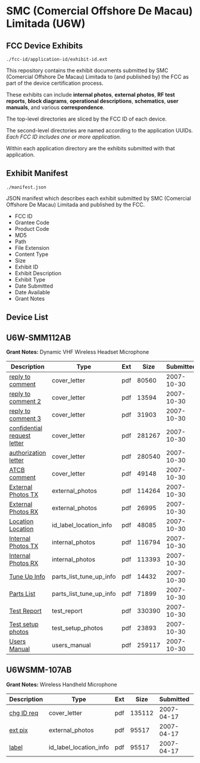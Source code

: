 # SMC (Comercial Offshore De Macau) Limitada (U6W)
## FCC Device Exhibits

```
./fcc-id/application-id/exhibit-id.ext
```

This repository contains the exhibit documents submitted by SMC (Comercial Offshore De Macau) Limitada to (and published by) the FCC as part of the device certification process.

These exhibits can include **internal photos**, **external photos**, **RF test reports**, **block diagrams**, **operational descriptions**, **schematics**, **user manuals**, and various **correspondence**.

The top-level directories are sliced by the FCC ID of each device.

The second-level directories are named according to the application UUIDs. *Each FCC ID includes one or more application.*

Within each application directory are the exhibits submitted with that application. 

## Exhibit Manifest

```
./manifest.json
```

JSON manifest which describes each exhibit submitted by SMC (Comercial Offshore De Macau) Limitada and published by the FCC.

- FCC ID
- Grantee Code
- Product Code
- MD5
- Path
- File Extension
- Content Type
- Size
- Exhibit ID
- Exhibit Description
- Exhibit Type
- Date Submitted
- Date Available
- Grant Notes

## Device List
## U6W-SMM112AB
**Grant Notes:** Dynamic VHF Wireless Headset Microphone

| Description | Type | Ext | Size | Submitted | Available |
| ----------- | ---- | --- | ---- | --------- | --------- |
| [reply to comment](U6W-SMM112AB/e0ff2abf0fd3d3acff5aaccddcebc62c/861514.pdf) | cover_letter | pdf | 80560 | 2007-10-30 | 2007-10-31 |
| [reply to comment 2](U6W-SMM112AB/e0ff2abf0fd3d3acff5aaccddcebc62c/861515.pdf) | cover_letter | pdf | 13594 | 2007-10-30 | 2007-10-31 |
| [reply to comment 3](U6W-SMM112AB/e0ff2abf0fd3d3acff5aaccddcebc62c/861516.pdf) | cover_letter | pdf | 31903 | 2007-10-30 | 2007-10-31 |
| [confidential request letter](U6W-SMM112AB/e0ff2abf0fd3d3acff5aaccddcebc62c/861517.pdf) | cover_letter | pdf | 281267 | 2007-10-30 | 2007-10-31 |
| [authorization letter](U6W-SMM112AB/e0ff2abf0fd3d3acff5aaccddcebc62c/861518.pdf) | cover_letter | pdf | 280540 | 2007-10-30 | 2007-10-31 |
| [ATCB comment](U6W-SMM112AB/e0ff2abf0fd3d3acff5aaccddcebc62c/861519.pdf) | cover_letter | pdf | 49148 | 2007-10-30 | 2007-10-31 |
| [External Photos TX](U6W-SMM112AB/e0ff2abf0fd3d3acff5aaccddcebc62c/861508.pdf) | external_photos | pdf | 114264 | 2007-10-30 | 2007-10-31 |
| [External Photos RX](U6W-SMM112AB/e0ff2abf0fd3d3acff5aaccddcebc62c/861509.pdf) | external_photos | pdf | 26995 | 2007-10-30 | 2007-10-31 |
| [Location Location](U6W-SMM112AB/e0ff2abf0fd3d3acff5aaccddcebc62c/861505.pdf) | id_label_location_info | pdf | 48085 | 2007-10-30 | 2007-10-31 |
| [Internal Photos TX](U6W-SMM112AB/e0ff2abf0fd3d3acff5aaccddcebc62c/861503.pdf) | internal_photos | pdf | 116794 | 2007-10-30 | 2007-10-31 |
| [Internal Photos RX](U6W-SMM112AB/e0ff2abf0fd3d3acff5aaccddcebc62c/861504.pdf) | internal_photos | pdf | 113393 | 2007-10-30 | 2007-10-31 |
| [Tune Up Info](U6W-SMM112AB/e0ff2abf0fd3d3acff5aaccddcebc62c/861501.pdf) | parts_list_tune_up_info | pdf | 14432 | 2007-10-30 | 2007-10-31 |
| [Parts List](U6W-SMM112AB/e0ff2abf0fd3d3acff5aaccddcebc62c/861506.pdf) | parts_list_tune_up_info | pdf | 71899 | 2007-10-30 | 2007-10-31 |
| [Test Report](U6W-SMM112AB/e0ff2abf0fd3d3acff5aaccddcebc62c/861498.pdf) | test_report | pdf | 330390 | 2007-10-30 | 2007-10-31 |
| [Test setup photos](U6W-SMM112AB/e0ff2abf0fd3d3acff5aaccddcebc62c/861513.pdf) | test_setup_photos | pdf | 23893 | 2007-10-30 | 2007-10-31 |
| [Users Manual](U6W-SMM112AB/e0ff2abf0fd3d3acff5aaccddcebc62c/861497.pdf) | users_manual | pdf | 259117 | 2007-10-30 | 2007-10-31 |
## U6WSMM-107AB
**Grant Notes:** Wireless Handheld Microphone

| Description | Type | Ext | Size | Submitted | Available |
| ----------- | ---- | --- | ---- | --------- | --------- |
| [chg ID req](U6WSMM-107AB/c4f54baea7ba67601e3c3e61f599068c/781559.pdf) | cover_letter | pdf | 135112 | 2007-04-17 | 2007-04-20 |
| [ext pix](U6WSMM-107AB/c4f54baea7ba67601e3c3e61f599068c/781561.pdf) | external_photos | pdf | 95517 | 2007-04-17 | 2007-04-20 |
| [label](U6WSMM-107AB/c4f54baea7ba67601e3c3e61f599068c/781561.pdf) | id_label_location_info | pdf | 95517 | 2007-04-17 | 2007-04-20 |

